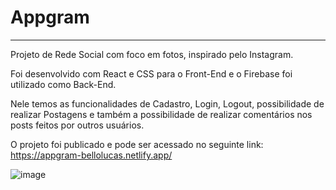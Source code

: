# Appgram
---
Projeto de Rede Social com foco em fotos, inspirado pelo Instagram.

Foi desenvolvido com React e CSS para o Front-End e o Firebase foi utilizado como Back-End.

Nele temos as funcionalidades de Cadastro, Login, Logout, possibilidade de realizar Postagens e também a possibilidade de realizar comentários nos posts feitos por outros usuários.

O projeto foi publicado e pode ser acessado no seguinte link: https://appgram-bellolucas.netlify.app/

![image](https://user-images.githubusercontent.com/68472772/196543061-3e496c48-aa7f-4170-b593-2fe1677c0d3a.png)

